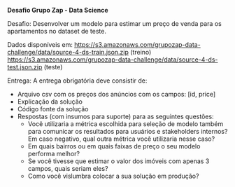 <b>Desafio Grupo Zap - Data Science</b>

Desafio:
Desenvolver um modelo para estimar um preço de venda para os apartamentos no dataset de teste.

Dados disponíveis em:
https://s3.amazonaws.com/grupozap-data-challenge/data/source-4-ds-train.json.zip (treino)
https://s3.amazonaws.com/grupozap-data-challenge/data/source-4-ds-test.json.zip (teste)


Entrega:
A entrega obrigatória deve consistir de:

* Arquivo csv com os preços dos anúncios com os campos: [id, price]
* Explicação da solução
* Código fonte da solução
* Respostas (com insumos para suporte) para as seguintes questões:
  * Você utilizaria a métrica escolhida para seleção de modelo também para comunicar os resultados para usuários e stakeholders internos? Em caso negativo, qual outra métrica você utilizaria nesse caso?
  * Em quais bairros ou em quais faixas de preço o seu modelo performa melhor?
  * Se você tivesse que estimar o valor dos imóveis com apenas 3 campos, quais seriam eles?
  * Como você vislumbra colocar a sua solução em produção?
